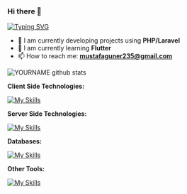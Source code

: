### Hi there 👋
[![Typing SVG](https://readme-typing-svg.demolab.com?font=&weight=800&size=30&duration=800&pause=1000&color=5394EF&vCenter=true&random=false&width=435&lines=Welcome+to+my+profile!;My+name+is+Mustafa+and..;I'm+a+Software+Developer+)](https://git.io/typing-svg)

- 🔭 I am currently developing projects using **PHP/Laravel**
- 🌱 I am currently learning **Flutter**
- 📫 How to reach me: **mustafaguner235@gmail.com**

![YOURNAME github stats](https://github-readme-stats.vercel.app/api?username=mustafa-guner&show_icons=true&hide_border=false)


**Client Side Technologies:**

[![My Skills](https://skillicons.dev/icons?i=js,html,css,bootstrap,react,vuejs,jquery)](https://skillicons.dev)

**Server Side Technologies:**

[![My Skills](https://skillicons.dev/icons?i=laravel,php,nodejs,expressjs)](https://skillicons.dev)

**Databases:**

[![My Skills](https://skillicons.dev/icons?i=mysql,mongodb)](https://skillicons.dev)

**Other Tools:**

[![My Skills](https://skillicons.dev/icons?i=postman,gitlab,git,linux)](https://skillicons.dev)

